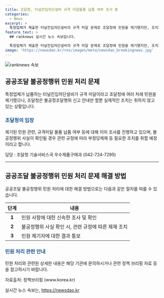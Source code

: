 ```yaml
---
title: 조달청, 터널진입차단설비 규격 미달물품 납품 여부 조사 중
categories:
  - News
excerpt: >
  특정업체가 제출한 터널진입차단설비의 규격 미달 문제로 조달청에 민원을 제기했지만, 조치가 취해지지 않고 있는 상황. 조달청은 관련 민원에 대한 조사를 진행 중이며, 불공정행위가 확인되면 적절한 조치를 취할 예정이라고 설명했다. 하지만 업체의 불만은 계속되고 있어, 이에 대해 논란이 예상된다. (문의 : 조달청 기술서비스국 우수제품구매과 042-724-7295) [출처: 정책브리핑 www.korea.kr]
feature_text: >
  ## ranknews 실시간 뉴스 속보입니다.

  특정업체가 제출한 터널진입차단설비의 규격 미달 문제로 조달청에 민원을 제기했지만, 조치가 취해지지 않고 있는 상황. 조달청은 관련 민원에 대한 조사를 진행 중이며, 불공정행위가 확인되면 적절한 조치를 취할 예정이라고 설명했다. 하지만 업체의 불만은 계속되고 있어, 이에 대해 논란이 예상된다. (문의 : 조달청 기술서비스국 우수제품구매과 042-724-7295) [출처: 정책브리핑 www.korea.kr]
image: 'https://newsdao.kr/res/images/meta/newsdao_breakingnews.jpg'
---
```


<p><img src="https://newsdao.kr/res/images/meta/newsdao_breakingnews.jpg" alt="ranknews 속보" /></p>

<h2 data-ke-size="size26">공공조달 불공정행위 민원 처리 문제</h2>

<p data-ke-size="size16">특정업체가 납품하는 터널진입차단설비가 규격 미달이라고 조달청에 여러 차례 민원을 제기했으나, 조달청은 불공정조달행위 신고 안내만 할뿐 실제적인 조치는 취하지 않고 있는 상황입니다.</p>

<h3><span style="color: #1a5490;">조달청의 입장</span></h3>

<p data-ke-size="size16">제기된 민원 관련, 규격미달 물품 납품 여부 등에 대해 이미 조사를 진행하고 있으며, 불공정행위 사실이 확인될 경우 관련 규정에 따라 부정당제재 등 필요한 조치를 취할 예정이라고 합니다.</p>

<p data-ke-size="size16">담당 : 조달청 기술서비스국 우수제품구매과 (042-724-7295)</p>

<hr>

<h2 data-ke-size="size26">공공조달 불공정행위 민원 처리 문제 해결 방법</h2>

<p data-ke-size="size16">공공조달 불공정행위 민원 처리에 대한 해결 방법으로는 다음과 같은 절차를 따를 수 있습니다.</p>

<table>
    <thead>
        <tr>
            <th><b>단계</b></th>
            <th><b>내용</b></th>
        </tr>
    </thead>
    <tbody>
        <tr>
            <td style="text-align: center; height: 17px;"><b>1</b></td>
            <td>민원 사항에 대한 신속한 조사 및 확인</td>
        </tr>
        <tr>
            <td style="text-align: center; height: 17px;"><b>2</b></td>
            <td>불공정행위 사실 확인 시, 관련 규정에 따른 제재 조치</td>
        </tr>
        <tr>
            <td style="text-align: center; height: 17px;"><b>3</b></td>
            <td>민원 제기자에 대한 결과 통보</td>
        </tr>
    </tbody>
</table>

<h3><span style="color: #1a5490;">민원 처리 관련 안내</span></h3>

<p data-ke-size="size16">민원 처리와 관련된 상세한 내용은 해당 기관에 문의하시거나 관련 정책 브리핑 자료 등을 참고하시기 바랍니다.</p>

<p data-ke-size="size16">자료출처: 정책브리핑 (www.korea.kr)</p>
실시간 뉴스 속보는, <a href="https://newsdao.kr" rel="dofollow">https://newsdao.kr</a>


